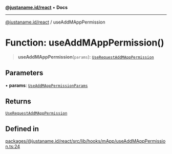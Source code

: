 [**@justaname.id/react**](../README.md) • **Docs**

***

[@justaname.id/react](../globals.md) / useAddMAppPermission

# Function: useAddMAppPermission()

> **useAddMAppPermission**(`params`): [`UseRequestAddMAppPermission`](../interfaces/UseRequestAddMAppPermission.md)

## Parameters

• **params**: [`UseAddMAppPermissionParams`](../interfaces/UseAddMAppPermissionParams.md)

## Returns

[`UseRequestAddMAppPermission`](../interfaces/UseRequestAddMAppPermission.md)

## Defined in

[packages/@justaname.id/react/src/lib/hooks/mApp/useAddMAppPermission.ts:24](https://github.com/JustaName-id/JustaName-sdk/blob/dc845c10af242e3ca87d95ef392516ac0bfa8b95/packages/@justaname.id/react/src/lib/hooks/mApp/useAddMAppPermission.ts#L24)
